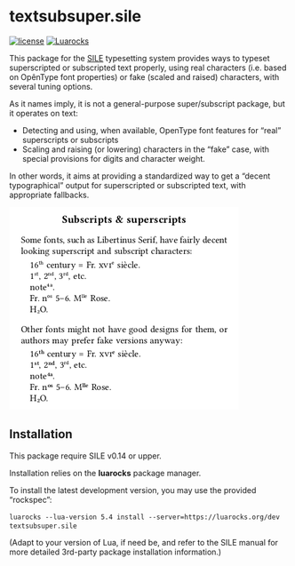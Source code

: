 # textsubsuper.sile

[![license](https://img.shields.io/github/license/Omikhleia/textsubsuper.sile)](LICENSE)
[![Luarocks](https://img.shields.io/luarocks/v/Omikhleia/textsubsuper.sile?label=Luarocks&logo=Lua)](https://luarocks.org/modules/Omikhleia/textsubsuper.sile)

This package for the [SILE](https://github.com/sile-typesetter/sile) typesetting
system provides ways to typeset superscripted or subscripted text properly,
using real characters (i.e. based on OpênType font properties) or fake (scaled
and raised) characters, with several tuning options.

As it names imply, it is not a general-purpose super/subscript package, but it
operates on text:

- Detecting and using, when available, OpenType font features for “real” superscripts
  or subscripts
- Scaling and raising (or lowering) characters in the “fake” case, with special
  provisions for digits and character weight.

In other words, it aims at providing a standardized way to get a “decent typographical”
output for superscripted or subscripted text, with appropriate fallbacks.

![superscripts and subscripts](textsubsuper.png "Superscripts and subscripts")

## Installation

This package require SILE v0.14 or upper.

Installation relies on the **luarocks** package manager.

To install the latest development version, you may use the provided “rockspec”:

```
luarocks --lua-version 5.4 install --server=https://luarocks.org/dev textsubsuper.sile
```

(Adapt to your version of Lua, if need be, and refer to the SILE manual for more
detailed 3rd-party package installation information.)
